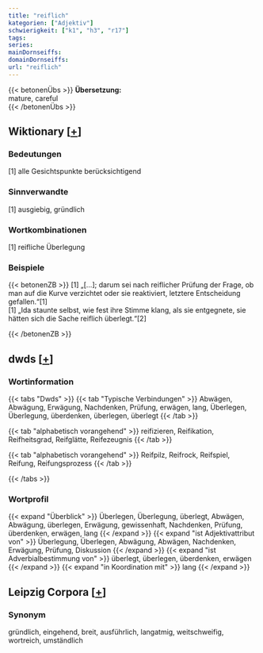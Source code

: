 ```yaml
---
title: "reiflich"
kategorien: ["Adjektiv"]
schwierigkeit: ["k1", "h3", "r17"]
tags:
series:
mainDornseiffs:
domainDornseiffs:
url: "reiflich"
---
```


{{< betonenÜbs >}}
**Übersetzung:**  
mature, careful  
{{< /betonenÜbs >}}

## Wiktionary [[+](https://de.wiktionary.org/wiki/reiflich)]

### Bedeutungen
[1] alle Gesichtspunkte berücksichtigend  

### Sinnverwandte
[1] ausgiebig, gründlich  

### Wortkombinationen
[1] reifliche Überlegung  

### Beispiele
{{< betonenZB >}}
[1] „[…]; darum sei nach reiflicher Prüfung der Frage, ob man auf die Kurve verzichtet oder sie reaktiviert, letztere Entscheidung gefallen.“[1]  
[1] „Ida staunte selbst, wie fest ihre Stimme klang, als sie entgegnete, sie hätten sich die Sache reiflich überlegt.“[2]  

{{< /betonenZB >}}


## dwds [[+](https://www.dwds.de/wb/reiflich)]

### Wortinformation
{{< tabs "Dwds" >}}
{{< tab "Typische Verbindungen" >}}
Abwägen, Abwägung, Erwägung, Nachdenken, Prüfung, erwägen, lang, Überlegen, Überlegung, überdenken, überlegen, überlegt
{{< /tab >}}

{{< tab "alphabetisch vorangehend" >}}
reifizieren, Reifikation, Reifheitsgrad, Reifglätte, Reifezeugnis
{{< /tab >}}

{{< tab "alphabetisch vorangehend" >}}
Reifpilz, Reifrock, Reifspiel, Reifung, Reifungsprozess
{{< /tab >}}

{{< /tabs >}}

### Wortprofil
{{< expand "Überblick" >}} Überlegen, Überlegung, überlegt, Abwägen, Abwägung, überlegen, Erwägung, gewissenhaft, Nachdenken, Prüfung, überdenken, erwägen, lang {{< /expand >}}
{{< expand "ist Adjektivattribut von" >}} Überlegung, Überlegen, Abwägung, Abwägen, Nachdenken, Erwägung, Prüfung, Diskussion {{< /expand >}}
{{< expand "ist Adverbialbestimmung von" >}} überlegt, überlegen, überdenken, erwägen {{< /expand >}}
{{< expand "in Koordination mit" >}} lang {{< /expand >}}

## Leipzig Corpora [[+](https://corpora.uni-leipzig.de/en/res?word=reiflich&corpusId=deu_newscrawl-public_2018)]


### Synonym
gründlich, eingehend, breit, ausführlich, langatmig, weitschweifig, wortreich, umständlich

